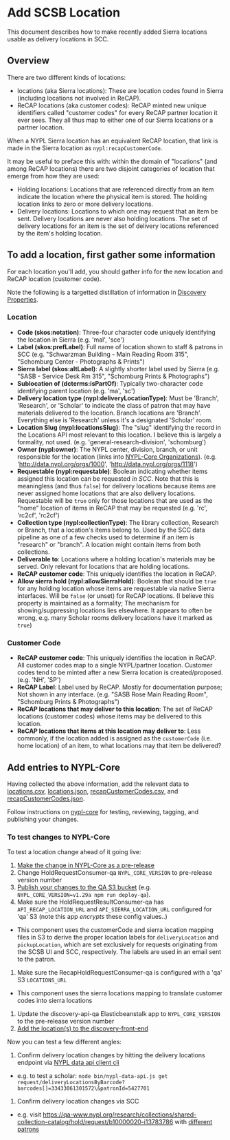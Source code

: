 # Add SCSB Location

This document describes how to make recently added Sierra locations usable as delivery locations in SCC.

## Overview

There are two different kinds of locations:
 * locations (aka Sierra locations): These are location codes found in Sierra (including locations not involved in ReCAP).
 * ReCAP locations (aka customer codes): ReCAP minted new unique identifiers called "customer codes" for every ReCAP partner location it ever sees. They all thus map to either one of our Sierra locations or a partner location.

When a NYPL Sierra location has an equivalent ReCAP location, that link is made in the Sierra location as `nypl:recapCustomerCode`.

It may be useful to preface this with: within the domain of "locations" (and among ReCAP locations) there are two disjoint categories of location that emerge from how they are used:
 * Holding locations: Locations that are referenced directly from an item indicate the location where the physical item is stored. The holding location links to zero or more delivery locations.
 * Delivery locations: Locations to which one may request that an item be sent. Delivery locations are never also holding locations. The set of delivery locations for an item is the set of delivery locations referenced by the item's holding location.

## To add a location, first gather some information

For each location you'll add, you should gather info for the new location and ReCAP location (customer code).

Note the following is a targetted distillation of information in [Discovery Properties](https://docs.google.com/spreadsheets/d/1qTjXqCO4eusaxr6MGpb7ns4u6k8hmg0s6LzJWvHhmHI/edit#gid=493047939).

### Location

* **Code (skos:notation)**: Three-four character code uniquely identifying the location in Sierra (e.g. 'mal', 'sce')
* **Label (skos:prefLabel)**: Full name of location shown to staff & patrons in SCC (e.g. "Schwarzman Building - Main Reading Room 315", "Schomburg Center - Photographs & Prints")
* **Sierra label (skos:altLabel)**: A slightly shorter label used by Sierra (e.g. "SASB - Service Desk Rm 315", "Schomburg Prints & Photographs")
* **Sublocation of (dcterms:isPartOf)**: Typically two-character code identifying parent location (e.g. 'ma', 'sc') 
* **Delivery location type (nypl:deliveryLocationType)**: Must be 'Branch', 'Research', or 'Scholar' to indicate the class of patron that may have materials delivered to the location. Branch locations are 'Branch'. Everything else is 'Research' unless it's a designated 'Scholar' room.
* **Location Slug (nypl:locationsSlug)**: The "slug" identifying the record in the Locations API most relevant to this location. I believe this is largely a formality, not used. (e.g. 'general-research-division', 'schomburg')
* **Owner (nypl:owner)**: The NYPL center, division, branch, or unit responsible for the location (links into [NYPL-Core Organizations](https://github.com/NYPL/nypl-core/blob/master/vocabularies/json-ld/organizations.json)). (e.g. 'http://data.nypl.org/orgs/1000', 'http://data.nypl.org/orgs/1118')
* **Requestable (nypl:requestable)**: Boolean indicating whether items assigned this location can be requested *in SCC*. Note that this is meaningless (and thus `false`) for delivery locations because items are never assigned home locations that are also delivery locations. Requestable will be `true` only for those locations that are used as the "home" location of items in ReCAP that may be requested (e.g. 'rc', 'rc2cf', 'rc2cf')
* **Collection type (nypl:collectionType)**: The library collection, Research or Branch, that a location's items belong to. Used by the SCC data pipeline as one of a few checks used to determine if an item is "research" or "branch". A location might contain items from both collections.
* **Deliverable to**: Locations where a holding location's materials may be served. Only relevant for locations that are holding locations.
* **ReCAP customer code**: This uniquely identifies the location in ReCAP.
* **Allow sierra hold (nypl:allowSierraHold)**: Boolean that should be `true` for any holding location whose items are requestable via native Sierra interfaces. Will be `false` (or unset) for ReCAP locations. (I believe this property is maintained as a formality; The mechanism for showing/suppressing locations lies elsewhere. It appears to often be wrong, e.g. many Scholar rooms delivery locations have it marked as `true`)

### Customer Code

* **ReCAP customer code**: This uniquely identifies the location in ReCAP. All customer codes map to a single NYPL/partner location. Customer codes tend to be minted after a new Sierra location is created/proposed. (e.g. 'NH', 'SP')
* **ReCAP Label**: Label used by ReCAP. Mostly for documentation purpose; Not shown in any interface. (e.g. "SASB Rose Main Reading Room", "Schomburg Prints & Photographs")
* **ReCAP locations that may deliver to this location**: The set of ReCAP locations (customer codes) whose items may be delivered to this location.
* **ReCAP locations that items at this location may deliver to**: Less commonly, if the location added is assigned as the `customerCode` (i.e. home location) of an item, to what locations may that item be delivered?

## Add entries to NYPL-Core

Having collected the above information, add the relevant data to [locations.csv](https://github.com/NYPL/nypl-core/blob/master/vocabularies/csv/locations.csv), [locations.json](https://github.com/NYPL/nypl-core/blob/master/vocabularies/json-ld/locations.json), [recapCustomerCodes.csv](https://github.com/NYPL/nypl-core/blob/master/vocabularies/csv/recapCustomerCodes.csv), and [recapCustomerCodes.json](https://github.com/NYPL/nypl-core/blob/master/vocabularies/json-ld/recapCustomerCodes.json).

Follow instructions on [nypl-core](https://github.com/NYPL/nypl-core) for testing, reviewing, tagging, and publishing your changes.

### To test changes to NYPL-Core

To test a location change ahead of it going live:

1. [Make the change in NYPL-Core as a pre-release](https://github.com/NYPL/nypl-core#general-workflow-for-changes)
1. Change HoldRequestConsumer-qa `NYPL_CORE_VERSION` to pre-release version number
1. [Publish your changes to the QA S3 bucket](https://github.com/NYPL/nypl-core-objects#pushing-to-s3) (e.g. `NYPL_CORE_VERSION=v1.29a npm run deploy-qa`).
1. Make sure the HoldRequestResultConsumer-qa has `API_RECAP_LOCATION_URL` and `API_SIERRA_LOCATION_URL` configured for 'qa' S3 (note this app *encrypts* these config values..)
  * This component uses the customerCode and sierra location mapping files in S3 to derive the proper location labels for `deliveryLocation` and `pickupLocation`, which are set exclusively for requests originating from the SCSB UI and SCC, respectively. The labels are used in an email sent to the patron.
1. Make sure the RecapHoldRequestConsumer-qa is configured with a 'qa' S3 `LOCATIONS_URL`
  * This component uses the sierra locations mapping to translate customer codes into sierra locations
1. Update the discovery-api-qa Elasticbeanstalk app to `NYPL_CORE_VERSION` to the pre-release version number
1. [Add the location(s) to the discovery-front-end](https://github.com/NYPL-discovery/discovery-front-end/blob/0e96af0e2d944657805d17c06ec3ff2a13a913ee/README.md#adding-locations)

Now you can test a few different angles:
1. Confirm delivery location changes by hitting the delivery locations endpoint via [NYPL data api client cli](https://github.com/NYPL-discovery/node-nypl-data-api-client)
  - e.g. to test a scholar: `node bin/nypl-data-api.js get request/deliveryLocationsByBarcode?barcodes[]=33433061301572\&patronId=5427701`
1. Confirm delivery location changes via SCC
  - e.g. visit https://qa-www.nypl.org/research/collections/shared-collection-catalog/hold/request/b10000020-i13783786 with [different patrons](https://docs.google.com/spreadsheets/d/1S693bKROtRfU9ow4UkLGxTVScYfBvJqoV6yHRKG7bmk/edit#gid=1625093641)
